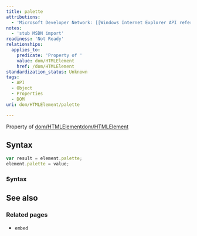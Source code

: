 ```yaml
---
title: palette
attributions:
  - 'Microsoft Developer Network: [[Windows Internet Explorer API reference](http://msdn.microsoft.com/en-us/library/ie/hh828809%28v=vs.85%29.aspx) Article]'
notes:
  - 'stub MSDN import'
readiness: 'Not Ready'
relationships:
  applies_to:
    predicate: 'Property of '
    value: dom/HTMLElement
    href: /dom/HTMLElement
standardization_status: Unknown
tags:
  - API
  - Object
  - Properties
  - DOM
uri: dom/HTMLElement/palette

---
```

Property of [dom/HTMLElement](/dom/HTMLElement)[dom/HTMLElement](/dom/HTMLElement)

## Syntax

``` js
var result = element.palette;
element.palette = value;
```

### Syntax

## See also

### Related pages

-   `embed`
